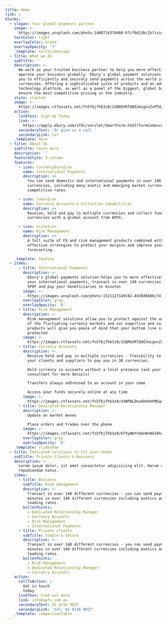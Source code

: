 ```yaml
---
title: Home
link: /
blocks:
  - slogan: Your global payments partner
    image: >-
      https://images.unsplash.com/photo-1480714378408-67cf0d13bc1b?ixid=MnwxMjA3fDB8MHxwaG90by1wYWdlfHx8fGVufDB8fHx8&ixlib=rb-1.2.1&auto=format&fit=crop&w=3150&q=80
    textColor: light
    overlayColor: brand
    overlayOpacity: '7'
    _template: fullScreenLogo
  - title: What we do
    subTitle: ''
    description: >-
      We work as your trusted business partner to help you more effectively
      operate your business globally. Ebury's global payment solutions enable
      you to efficiently and securely send payments across the world in over 140
      currencies. Offering a sophisticated suite of products and an advanced
      technology platform, as well as a panel of the biggest, global banks to
      ensure the most competitive pricing in the industry.
    style: slanted
    image: >-
      https://images.ctfassets.net/fn5fbjfhb3z0/1GQRbVRTQ9OJmignvZxPTd/43b7e889507f8801aa8268aef9d95083/opera-house-2.jpg?w=1600&h=1066&q=50
    action:
      linkText: Sign Up Today
      link: >-
        https://apply.ebury.com/sfdc/servlet/SmartForm.html?formCode=currency-services&brand=APY&locale=en_AU
      secondaryText: 'Or give us a call '
      secondaryLink: tel
    _template: hero
  - title: About Us
    subTitle: learn more
    description: ''
    featureStyle: 3-column
    features:
      - icon: CurrencyEuroIcon
        name: International Payments
        description: >+
          You can send domestic and international payments in over 140
          currencies, including many exotic and emerging market currencies at
          competitive rates.

      - icon: InboxIcon
        name: Currency Accounts & Collection Capabilities
        description: >+
          Receive, hold and pay in multiple currencies and collect funds in 70
          currencies with a global account from APFX.

      - icon: ScaleIcon
        name: Risk Management
        description: >+
          A full suite of FX and risk management products combined with
          effective strategies to protect your margins and improve your budget
          forecasting.

    _template: feature
  - items:
      - title: International Payments
        description: >-
          Ebury's global payments solution helps you to more effectively manage
          your international payments, transact in over 140 currencies book at
          SPOT and pay your beneficiaries in minutes
        image: >-
          https://images.unsplash.com/photo-1521127149192-4438d6686c74?ixid=MnwxMjA3fDB8MHxwaG90by1wYWdlfHx8fGVufDB8fHx8&ixlib=rb-1.2.1&auto=format&fit=crop&w=2817&q=80
        overlayColor: gray
        overlayOpacity: '8'
      - title: Risk Management
        description: >-
          Risk management solutions allow you to protect against the uncertainty
          of the fluctuating currency markets and our expertise and suite of
          products will give you peace of mind that your bottom line is being
          protected
        image: >-
          https://images.ctfassets.net/fn5fbjfhb3z0/1GQRbVRTQ9OJmignvZxPTd/43b7e889507f8801aa8268aef9d95083/opera-house-2.jpg?w=1600&h=1066&q=50
      - title: Currency Accounts
        description: >-
          Receive hold and pay in multiple currencies - Flexibility to allow
          your clients and suppliers to pay you in 30 currencies.

          Hold currency in accounts without a local presence (ask your
          consultant for more details)

          Transfers always addressed to an account in your name

          Access your funds securely online at any time
        image: >-
          https://images.ctfassets.net/fn5fbjfhb3z0/43WPBLQnokb9VmtMGq4JWE/7a68eaa362df36ed7b08b9db785e57f3/christopher-burns-D-fpL7F_MEI-unsplash.jpg?w=3200&h=1843&q=50
      - title: Dedicated Relationship Manager
        description: |-
          Update on market moves

          Place orders and trades over the phone
        image: >-
          https://images.ctfassets.net/fn5fbjfhb3z0/6fXyWmYnGmnNnW4Z0kdFfW/96d3830218d5af21b493756b03515582/kevin-bosc-oeqBJZd1GWY-unsplash.jpg?w=3200&h=2133&q=50
        overlayColor: gray
        overlayOpacity: '8'
    _template: slideshow
  - title: Dedicated solutions to fit your needs
    subTitle: Private Clients & Business
    description: >-
      Lorem ipsum dolor, sit amet consectetur adipisicing elit. Harum sequi unde
      repudiandae natus.
    items:
      - title: Business
        subTitle: Risk management
        description: >-
          Transact in over 140 different currencies - you can send payments in
          minutes in over 140 different currencies including exotics and market
          leading rates.
        bulletPoints:
          - Dedicated Relationship Manager
          - Currency Accounts
          - Risk Management
          - International Payments
      - title: Private clients
        subTitle: Simple & Secure
        description: >-
          Transact in over 140 different currencies - you can send payments in
          minutes in over 140 different currencies including exotics and market
          leading rates.
        bulletPoints:
          - Risk Management
          - Dedicated Relationship Manager
          - Currency Accounts
    action:
      callToAction: |-
        Get in touch 
        today
      linkText: Find out more
      link: info@apfx.com.au
      secondaryText: 02 9216 9027
      secondaryLink: 'tel: 02 9216 9027'
    _template: comparisonTable
---
```


